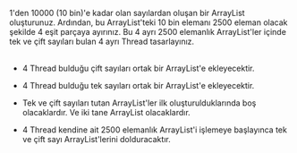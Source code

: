 1'den 10000 (10 bin)'e kadar olan sayılardan oluşan bir ArrayList oluşturunuz. Ardından, bu ArrayList'teki 10 bin elemanı 2500 eleman olacak şekilde 4 eşit parçaya ayırınız. Bu 4 ayrı 2500 elemanlık ArrayList'ler içinde tek ve çift sayıları bulan 4 ayrı Thread tasarlayınız.<br><br>



- 4 Thread bulduğu çift sayıları ortak bir ArrayList'e ekleyecektir. <br>


- 4 Thread bulduğu tek sayıları ortak bir ArrayList'e ekleyecektir. <br>


- Tek ve çift sayıları tutan ArrayList'ler ilk oluşturulduklarında boş olacaklardır. Ve iki tane ArrayList olacaklardır. <br>


- 4 Thread kendine ait 2500 elemanlık ArrayList'i işlemeye başlayınca tek ve çift sayı ArrayList'lerini dolduracaktır. <br>
